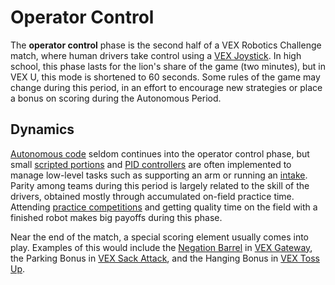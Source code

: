 # Operator Control

The **operator control** phase is the second half of a VEX Robotics Challenge match, where human drivers take control using a [VEX Joystick](https://phabricator.purduesigbots.com/w/ee/vex_joystick/). In high school, this phase lasts for the lion's share of the game \(two minutes\), but in VEX U, this mode is shortened to 60 seconds. Some rules of the game may change during this period, in an effort to encourage new strategies or place a bonus on scoring during the Autonomous Period.

## Dynamics

[Autonomous code](https://phabricator.purduesigbots.com/w/autonomous_code/) seldom continues into the operator control phase, but small [scripted portions](https://phabricator.purduesigbots.com/w/finite_state_machine/) and [PID controllers](https://phabricator.purduesigbots.com/w/pid_controllers/) are often implemented to manage low-level tasks such as supporting an arm or running an [intake](https://phabricator.purduesigbots.com/w/eng/intake/). Parity among teams during this period is largely related to the skill of the drivers, obtained mostly through accumulated on-field practice time. Attending [practice competitions](https://phabricator.purduesigbots.com/w/eng/purdue_robotics_challenge/) and getting quality time on the field with a finished robot makes big payoffs during this phase.

Near the end of the match, a special scoring element usually comes into play. Examples of this would include the [Negation Barrel](https://phabricator.purduesigbots.com/w/vex%3Agateway_barrels/#Negation) in [VEX Gateway](https://phabricator.purduesigbots.com/w/eng/vex_gateway/), the Parking Bonus in [VEX Sack Attack](https://phabricator.purduesigbots.com/w/eng/vex_sack_attack/), and the Hanging Bonus in [VEX Toss Up](https://phabricator.purduesigbots.com/w/eng/vex_toss_up/).

